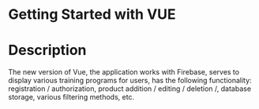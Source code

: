 # Getting Started with VUE

# Description

The new version of Vue, the application works with Firebase, serves to display various training programs for users, has the following functionality: registration / authorization, product addition / editing / deletion /, database storage, various filtering methods, etc.
